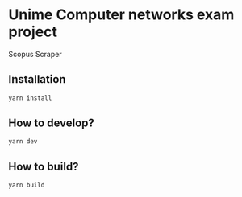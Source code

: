 # Unime Computer networks exam project

Scopus Scraper

## Installation
```sh
yarn install
```

## How to develop?
```sh
yarn dev
```

## How to build?
```sh
yarn build
```